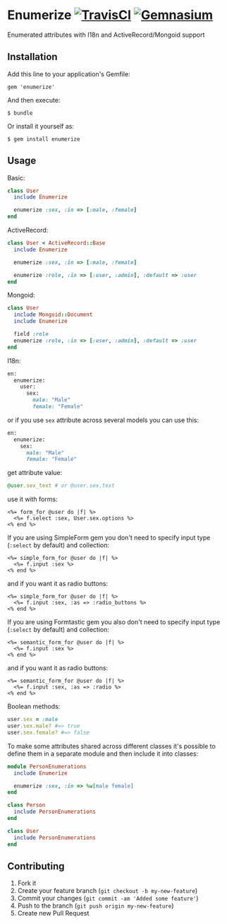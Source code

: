 # Enumerize [![TravisCI](https://secure.travis-ci.org/twinslash/enumerize.png?branch=master)](http://travis-ci.org/twinslash/enumerize) [![Gemnasium](https://gemnasium.com/twinslash/enumerize.png)](https://gemnasium.com/twinslash/enumerize)

Enumerated attributes with I18n and ActiveRecord/Mongoid support

## Installation

Add this line to your application's Gemfile:

    gem 'enumerize'

And then execute:

    $ bundle

Or install it yourself as:

    $ gem install enumerize

## Usage

Basic:

```ruby
class User
  include Enumerize

  enumerize :sex, :in => [:male, :female]
end
```

ActiveRecord:

```ruby
class User < ActiveRecord::Base
  include Enumerize

  enumerize :sex, :in => [:male, :female]

  enumerize :role, :in => [:user, :admin], :default => :user
end
```

Mongoid:

```ruby
class User
  include Mongoid::Document
  include Enumerize

  field :role
  enumerize :role, :in => [:user, :admin], :default => :user
end
```

I18n:

```ruby
en:
  enumerize:
    user:
      sex:
        male: "Male"
        female: "Female"
```

or if you use `sex` attribute across several models you can use this:

```ruby
en:
  enumerize:
    sex:
      male: "Male"
      female: "Female"
```

get attribute value:

```ruby
@user.sex_text # or @user.sex.text
```

use it with forms:

```erb
<%= form_for @user do |f| %>
  <%= f.select :sex, User.sex.options %>
<% end %>
```

If you are using SimpleForm gem you don't need to specify input type (`:select` by default) and collection:

```erb
<%= simple_form_for @user do |f| %>
  <%= f.input :sex %>
<% end %>
```

and if you want it as radio buttons:

```erb
<%= simple_form_for @user do |f| %>
  <%= f.input :sex, :as => :radio_buttons %>
<% end %>
```

If you are using Formtastic gem you also don't need to specify input type (`:select` by default) and collection:

```erb
<%= semantic_form_for @user do |f| %>
  <%= f.input :sex %>
<% end %>
```

and if you want it as radio buttons:

```erb
<%= semantic_form_for @user do |f| %>
  <%= f.input :sex, :as => :radio %>
<% end %>
```

Boolean methods:

```ruby
user.sex = :male
user.sex.male? #=> true
user.sex.female? #=> false
```

To make some attributes shared across different classes it's possible to define them in a separate module and then include it into classes:

```ruby
module PersonEnumerations
  include Enumerize

  enumerize :sex, :in => %w[male female]
end

class Person
  include PersonEnumerations
end

class User
  include PersonEnumerations
end
```


## Contributing

1. Fork it
2. Create your feature branch (`git checkout -b my-new-feature`)
3. Commit your changes (`git commit -am 'Added some feature'`)
4. Push to the branch (`git push origin my-new-feature`)
5. Create new Pull Request
